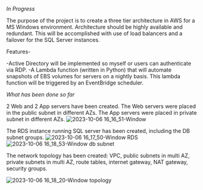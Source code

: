 *In Progress*

The purpose of the project is to create a three tier architecture in AWS for a MS Windows environment. Architecture should be highly available and redundant. This will be accomplished with use of load 
balancers and a failover for the SQL Server instances. 

Features-

-Active Directory will be implemented so myself or users can authenticate via RDP.
-A Lambda function (written in Python) that will automate snapshots of EBS volumes for servers on a nightly basis. This lambda function will be triggered by an EventBridge scheduler.

*What has been done so far*

2 Web and 2 App servers have been created. The Web servers were placed in the public subnet in different AZs. The App servers were placed in private subnet in different AZs.
![2023-10-06 16_16_51-Window](https://github.com/jklemens90/Terraform/assets/95970840/c7122a7b-1fe1-492c-a31a-4dfe4fdc7861)

The RDS instance running SQL server has been created, including the DB subnet groups.
![2023-10-06 16_17_50-Window RDS](https://github.com/jklemens90/Terraform/assets/95970840/e0040dc8-ff73-4f04-84d3-b48c6ea95186)
![2023-10-06 16_18_53-Window db subnet](https://github.com/jklemens90/Terraform/assets/95970840/27c1f1aa-e638-48b4-ac08-c587bec0fe75)



The network topology has been created: VPC, public subnets in multi AZ, private subnets in multi AZ, route tables, internet gateway, NAT gateway, security groups. 

![2023-10-06 16_18_20-Window topology](https://github.com/jklemens90/Terraform/assets/95970840/00997971-65d2-4b2b-bd7c-da86f6b3c3b0)





